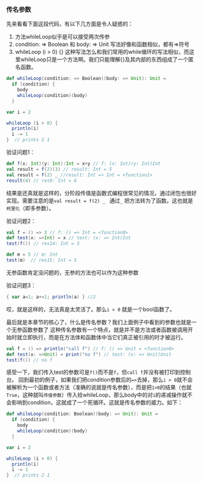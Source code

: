 ### 传名参数

先来看看下面这段代码，有以下几方面是令人疑惑的：
1. 方法whileLoop似乎是可以接受两次传参
2. condition: => Boolean 和 body: => Unit 写法好像和函数相似，都有=>符号
3. whileLoop (i > 0) {} 这种写法怎么和我们常用的while循环的写法相似，而这里whileLoop只是一个方法啊。我们只能理解{}及其内部的东西组成了一个匿名函数。


```scala
def whileLoop(condition: => Boolean)(body: => Unit): Unit =
  if (condition) {
    body
    whileLoop(condition)(body)
  }

var i = 2

whileLoop (i > 0) {
  println(i)
  i -= 1
}  // prints 2 1
```

验证问题1：
```scala
def f(x: Int)(y: Int):Int = x+y // f: (x: Int)(y: Int)Int
val result = f(2)(3) // result: Int = 5
val result = f(2) _ //result: Int => Int = <function1>
result(4) // res9: Int = 6
```
结果是还真就是这样的，分阶段传值是函数式编程很常见的情况，通过闭包也很好实现。需要注意的是`val result = f(2) _ ` 通过`_` 把方法转为了函数。这也就是`柯里化`（即多参数）。

验证问题2：
```scala
val f = () => 3 // f: () => Int = <function0>
def test(x: =>Int) = x // test: (x: => Int)Int
test(f()) // res14: Int = 3

def m = 5 // m: Int
test(m)  // res15: Int = 5
```
无参函数肯定没问题的，无参的方法也可以作为这种参数

验证问题3：
```scala
{ var a=1; a+=1; println(a) } //2
```
哎，就是这样的，无法真是太灵活了。那么`i > 0` 就是一个bool函数了。

最后就是本章节的核心了，什么是传名参数？我们上面例子中看到的参数也就是一个无参函数参数了
这种传名参数有一个特点，就是并不是方法或者函数被调用开始时就立即执行，而是在方法体和函数体中当它们真正被引用的时才被运行。
```scala
val f = () => println("call f") // f: () => Unit = <function0>
def test(x: =>Unit) = print("no f") // test: (x: => Unit)Unit
test(f()) // no f
```
感受一下，我们传入test的参数可是`f()`而不是`f`，但`call f`并没有被打印到控制台。
回到最初的例子，如果我们把condition参数后的`=>`去掉，那么`i > 0`就不会被解析为一个函数或者方法（准确的说就是传名参数），而是把`1>0`的结果（也就`True`，这种就叫`传值参数`）传入给whileLoop，那么body中的对`i`的递减操作就不会影响到condition，这就成了一个死循环。这就是传名参数的威力。如下：

```scala
def whileLoop(condition: Boolean)(body: => Unit): Unit =
  if (condition) {
    body
    whileLoop(condition)(body)
  }

var i = 2

whileLoop (i > 0) {
  println(i)
  i -= 1
}  // prints 2 1
```